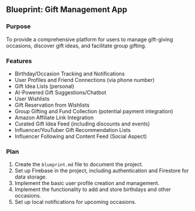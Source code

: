## Blueprint: Gift Management App

### Purpose
To provide a comprehensive platform for users to manage gift-giving occasions, discover gift ideas, and facilitate group gifting.

### Features
* Birthday/Occasion Tracking and Notifications
* User Profiles and Friend Connections (via phone number)
* Gift Idea Lists (personal)
* AI-Powered Gift Suggestions/Chatbot
* User Wishlists
* Gift Reservation from Wishlists
* Group Gifting and Fund Collection (potential payment integration)
* Amazon Affiliate Link Integration
* Curated Gift Idea Feed (including discounts and events)
* Influencer/YouTuber Gift Recommendation Lists
* Influencer Following and Content Feed (Social Aspect)

### Plan
1. Create the `blueprint.md` file to document the project.
2. Set up Firebase in the project, including authentication and Firestore for data storage.
3. Implement the basic user profile creation and management.
4. Implement the functionality to add and store birthdays and other occasions.
5. Set up local notifications for upcoming occasions.